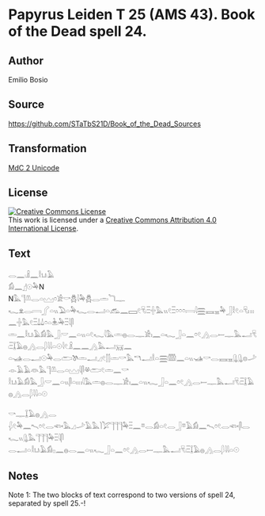 # Papyrus Leiden T 25 (AMS 43). Book of the Dead spell 24.

## Author 

Emilio Bosio

## Source 

https://github.com/STaTbS21D/Book_of_the_Dead_Sources

## Transformation 

[MdC 2 Unicode](https://statbs21d.github.io/mdc2unicode.html)

## License 

<a rel="license" href="http://creativecommons.org/licenses/by/4.0/"><img alt="Creative Commons License" style="border-width:0" src="https://i.creativecommons.org/l/by/4.0/88x31.png" /></a><br />This work is licensed under a <a rel="license" href="http://creativecommons.org/licenses/by/4.0/">Creative Commons Attribution 4.0 International License</a>.

## Text 

<hiero><rubrum>𓂋𓈖𓏺𓏎𓈖𓎛𓂓𓏺𓄿</rubrum><br>
<rubrum>𓀁𓈖</rubrum>𓊨𓇳𓅆N<br>
N𓅓𓊹𓌨𓂋𓏏𓈉𓏌𓀀𓎡𓆣𓇋𓅆𓆣𓂋𓏛𓆓𓊃<br>
𓆑𓁷𓂋𓇯𓂾𓏏𓏭𓅐𓏏𓅆𓆑𓂋𓂝𓏏𓃹𓈖𓈙𓏲𓄛𓏺𓏫𓏶𓅓𓏭𓏲𓏫𓏌𓏌𓏌𓇯𓇋𓈗𓈘𓈇𓅆𓃀𓎛𓏲𓏏𓄛𓏥𓈖𓏶𓅓𓏲𓏫𓍑𓍑𓏌𓏏𓇔𓏺𓅆𓏫𓇋𓋴<br>
𓏛𓈖𓎛𓂓𓏺𓄿𓀁𓅓𓃀𓏺𓎟𓈖𓏏𓏭𓏏𓏲𓆑𓇋𓅓𓏛𓐍𓂋𓊃𓀀𓏤𓈖𓏏𓆑𓃀𓏏𓈖𓏌𓏲𓂻𓂋𓎀𓊃𓅓𓂝𓄛𓏺𓏫𓆼𓄿𓐍𓂻𓂋𓆄𓇋𓇋𓏏𓇳𓇋𓏲𓏎𓈖𓈖𓂻𓅓𓂝𓄚𓈖<br>
𓏏𓊛𓂋𓂝𓇳𓅆𓂋𓂧𓌗𓏛𓂝𓈎𓏲𓂭𓂭𓏛𓎡𓅓𓎔𓂝𓎛𓏏𓈗𓏅𓈖𓏏𓏭𓊛𓎡𓂋𓈘𓈇𓊮𓊮𓊖𓌴𓁹𓄿𓄿𓁻𓅓𓊹𓌨𓂋𓏏𓈉𓇋𓋴𓋬𓂧𓏲𓏛𓈖𓎡<br>
𓎛𓂓𓏺𓄿𓀁𓅓𓃀𓏺𓎟𓈖𓏏𓏭𓋴𓏏𓏥𓇋𓅓𓏛𓐍𓂋𓊃𓀀𓏤𓈖𓏏𓏭𓆑𓃀𓏏𓈖𓏌𓏲𓂻𓂋𓎀𓊃𓅓𓂝𓄛𓏺𓏫𓆼𓄿𓐍𓂻𓂋𓆄𓇋𓇋𓏏𓇳<br>
<br>
𓎡𓊃𓆼𓄿𓐍𓂻𓂋<br>
𓆅𓏲𓅆𓈖𓍇𓏌𓏲𓂋𓆟𓅓𓈎𓌴𓄿𓅓𓌙𓅯𓊹𓊹𓊹𓅆𓏫𓈖𓎼𓂋𓀁𓏏𓏲𓂋𓃀𓎼𓄿𓀁𓈖𓍇𓏌𓏲𓂋𓆟𓋴𓂋𓆑𓏭𓊮𓅓𓊹𓊹𓊹𓅆𓏫𓇋𓋴<br>
𓂋𓂝𓏏𓎛𓂓𓏺𓄿𓀁𓊪𓈖𓐍𓂋𓈖𓏏𓏭𓆑𓃀𓏏𓈖𓏌𓏲𓂻𓂋𓎀𓊃𓅓𓂝𓄛𓏺𓏫𓆼𓄿𓐍𓂻𓂋𓆄𓇋𓇋𓏏𓇳<br></hiero>

## Notes 

Note  1: The two blocks of text correspond to two versions of spell 24, separated by spell 25.-!